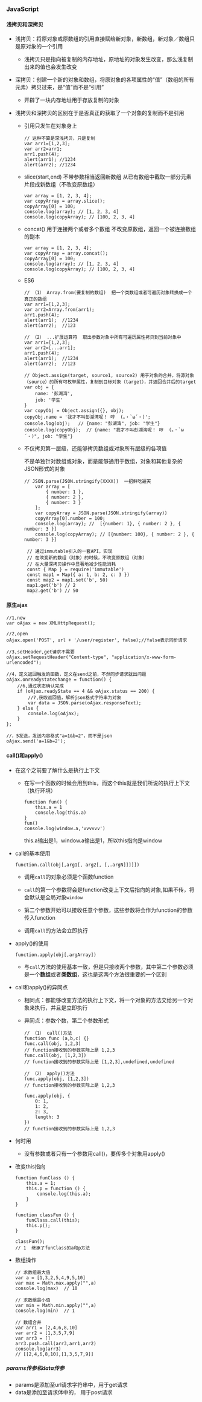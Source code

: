 ### JavaScript

#### 浅拷贝和深拷贝

* 浅拷贝：将原对象或原数组的引用直接赋给新对象，新数组，新对象／数组只是原对象的一个引用

  * 浅拷贝只是指向被复制的内存地址，原地址的对象发生改变，那么浅复制出来的值也会发生改变

* 深拷贝：创建一个新的对象和数组，将原对象的各项属性的“值”（数组的所有元素）拷贝过来，是“值”而不是“引用”

  * 开辟了一块内存地址用于存放复制的对象

* 浅拷贝和深拷贝的区别在于是否真正的获取了一个对象的复制而不是引用

  * 引用只发生在对象身上

    ```
    // 这种不算是深浅拷贝，只是复制
    var arr1=[1,2,3];
    var arr2=arr1;
    arr1.push(4);
    alert(arr1); //1234
    alert(arr2); //1234
    ```

  * slice(start,end)  不带参数相当返回新数组   从已有数组中截取一部分元素片段成新数组（不改变原数组）

    ```
    var array = [1, 2, 3, 4];
    var copyArray = array.slice();
    copyArray[0] = 100;
    console.log(array); // [1, 2, 3, 4]
    console.log(copyArray); // [100, 2, 3, 4]
    ```

  * concat() 用于连接两个或者多个数组    不改变原数组，返回一个被连接数组的副本

    ```
    var array = [1, 2, 3, 4];
    var copyArray = array.concat();
    copyArray[0] = 100;
    console.log(array); // [1, 2, 3, 4]
    console.log(copyArray); // [100, 2, 3, 4]
    ```

  * ES6

    ```
    // （1） Array.from(要复制的数组)  把一个类数组或者可遍历对象转换成一个真正的数组
    var arr1=[1,2,3];
    var arr2=Array.from(arr1);
    arr1.push(4);
    alert(arr1);  //1234
    alert(arr2);  //123
    
    // （2） ...扩展运算符  取出参数对象中所有可遍历属性拷贝到当前对象中
    var arr1=[1,2,3];
    var arr2=[...arr1];
    arr1.push(4);
    alert(arr1);  //1234
    alert(arr2);  //123
    
    // Object.assign(target, source1, source2) 用于对象的合并，将源对象（source）的所有可枚举属性，复制到目标对象（target），并返回合并后的target
    var obj = {
        name: '彭湖湾',
        job: '学生'
    }
    var copyObj = Object.assign({}, obj);
    copyObj.name = '我才不叫彭湖湾呢！ 哼  (。・`ω´・)';
    console.log(obj);   // {name: "彭湖湾", job: "学生"}
    console.log(copyObj);  // {name: "我才不叫彭湖湾呢！ 哼  (。・`ω´・)", job: "学生"}
    ```

  * 不仅拷贝第一层级，还能够拷贝数组或对象所有层级的各项值

    不是单独针对数组或对象，而是能够通用于数组，对象和其他复杂的JSON形式的对象

    ```
    // JSON.parse(JSON.stringify(XXXX))  一招鲜吃遍天
        var array = [
            { number: 1 },
            { number: 2 },
            { number: 3 }
        ];
        var copyArray = JSON.parse(JSON.stringify(array))
        copyArray[0].number = 100;
        console.log(array); //  [{number: 1}, { number: 2 }, { number: 3 }]
        console.log(copyArray); // [{number: 100}, { number: 2 }, { number: 3 }]
     
     // 通过immutable引入的一套API，实现
     // 在改变新的数组（对象）的时候，不改变原数组（对象）
     // 在大量深拷贝操作中显著地减少性能消耗
     const { Map } = require('immutable')
     const map1 = Map({ a: 1, b: 2, c: 3 })
     const map2 = map1.set('b', 50)
     map1.get('b') // 2
     map2.get('b') // 50
    ```




#### 原生ajax

```
//1,new 
var oAjax = new XMLHttpRequest();

//2,open
oAjax.open('POST', url + '/user/register', false);//false表示同步请求

//3,setHeader,get请求不需要
oAjax.setRequestHeader("Content-type", "application/x-www-form-urlencoded");

//4，定义返回触发的函数，定义在send之前，不然同步请求就出问题
oAjax.onreadystatechange = function() {
    //6,通过状态确认完成
    if (oAjax.readyState == 4 && oAjax.status == 200) {
        //7,获取返回值，解析json格式字符串为对象
        var data = JSON.parse(oAjax.responseText);
    } else {
        console.log(oAjax);
    }
};

//，5发送，发送内容格式"a=1&b=2"，而不是json
oAjax.send('a=1&b=2');
```



#### call()和apply()

* 在这个之前要了解什么是执行上下文

  * 在写一个函数的时候会用到this，而这个this就是我们所说的执行上下文（执行环境）

    ```
    function fun() {
    	this.a = 1
    	console.log(this.a)
    }
    fun()
    console.log(window.a,'vvvvvv')
    ```

    this.a输出是1，window.a输出是1，所以this指向是window

* call的基本使用

  ```
  function.call(obj[,arg1[, arg2[, [,.argN]]]]])
  ```

  * 调用`call`的对象必须是个函数function

  *  `call`的第一个参数将会是function改变上下文后指向的对象,如果不传，将会默认是全局对象`window` 

  * 第二个参数开始可以接收任意个参数，这些参数将会作为function的参数传入function

  * 调用`call`的方法会立即执行

     

* apply()的使用

  ```
  function.apply(obj[,argArray])
  ```

  * 与`call`方法的使用基本一致，但是只接收两个参数，其中第二个参数必须是一个**数组**或者**类数组**，这也是这两个方法很重要的一个区别 

 

* call和apply()的异同点

  * 相同点：都能够改变方法的执行上下文，将一个对象的方法交给另一个对象来执行，并且是立即执行 

  * 异同点：参数个数，第二个参数形式

    ```
    // （1） call()方法
    function func (a,b,c) {}
    func.call(obj, 1,2,3)
    // function接收到的参数实际上是 1,2,3
    func.call(obj, [1,2,3])
    // function接收到的参数实际上是 [1,2,3],undefined,undefined
    
    // （2） apply()方法
    func.apply(obj, [1,2,3])
    // function接收到的参数实际上是 1,2,3
    
    func.apply(obj, {
        0: 1,
        1: 2,
        2: 3,
        length: 3
    })
    // function接收到的参数实际上是 1,2,3
    ```

* 何时用

  * 没有参数或者只有一个参数用call()，要传多个对象用apply()

* 改变this指向

  ```
  function funClass () {
      this.a = 1;
      this.p = function () {
          console.log(this.a);
      }
  }
  
  function classFun () {
      funClass.call(this);
      this.p();
  }
  
  classFun();
  // 1  继承了funClass的a和p方法
  ```

* 数组操作

  ```
  // 求数组最大值
  var a = [1,3,2,5,4,9,5,10]
  var max = Math.max.apply("",a)
  console.log(max)  // 10
  
  // 求数组最小值
  var min = Math.min.apply("",a)
  console.log(min)  // 1
  
  // 数组合并
  var arr1 = [2,4,6,8,10]
  var arr2 = [1,3,5,7,9]
  var arr3 = []
  arr3.push.call(arr3,arr1,arr2)
  console.log(arr3)
  // [[2,4,6,8,10],[1,3,5,7,9]]
  ```


##### params传参和data传参

* params是添加至url请求字符串中，用于get请求
* data是添加至请求体中的， 用于post请求